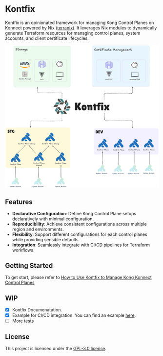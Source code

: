 # Kontfix

Kontfix is an opinionated framework for managing Kong Control Planes on Konnect powered by Nix ([terranix](https://github.com/terranix/terranix)). It leverages Nix modules to dynamically generate Terraform resources for managing control planes, system accounts, and client certificate lifecycles.

![](./assets/kontfix.png)

## Features

- **Declarative Configuration**: Define Kong Control Plane setups declaratively with minimal configuration.
- **Reproducibility**: Achieve consistent configurations across multiple region and environments.
- **Flexibility**: Support different configurations for each control planes while providing sensible defaults.
- **Integration**: Seamlessly integrate with CI/CD pipelines for Terraform workflows. 

## Getting Started

To get start, please refer to [How to Use Kontfix to Manage Kong Konnect Control Planes](https://tech.aufomm.com/how-to-use-kontfix-to-manage-kong-konnect-control-planes/)

## WIP

- [x] Kontfix Documenatation.
- [x] Example for CI/CD integration. You can find an example [here](https://github.com/aufomm/kontfix-examples).
- [ ] More tests

## License

This project is licensed under the [GPL-3.0 license](LICENSE).
